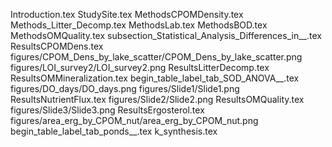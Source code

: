 Introduction.tex
StudySite.tex
MethodsCPOMDensity.tex
Methods_Litter_Decomp.tex
MethodsLab.tex
MethodsBOD.tex
MethodsOMQuality.tex
subsection_Statistical_Analysis_Differences_in__.tex
ResultsCPOMDens.tex
figures/CPOM_Dens_by_lake_scatter/CPOM_Dens_by_lake_scatter.png
figures/LOI_survey2/LOI_survey2.png
ResultsLitterDecomp.tex
ResultsOMMineralization.tex
begin_table_label_tab_SOD_ANOVA__.tex
figures/DO_days/DO_days.png
figures/Slide1/Slide1.png
ResultsNutrientFlux.tex
figures/Slide2/Slide2.png
ResultsOMQuality.tex
figures/Slide3/Slide3.png
ResultsErgosterol.tex
figures/area_erg_by_CPOM_nut/area_erg_by_CPOM_nut.png
begin_table_label_tab_ponds__.tex
k_synthesis.tex